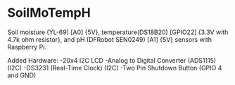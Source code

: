 # SoilMoTempH
Soil moisture (YL-69) [A0] {5V}, 
temperature(DS18B20) [GPIO22] {3.3V with 4.7k ohm resistor}, and 
pH (DFRobot SEN0249)  [A1] {5V}
sensors with Raspberry Pi.

Added Hardware:
-20x4 I2C LCD
-Analog to Digital Converter (ADS1115)(I2C)
-DS3231 (Real-Time Clock) (I2C)
-Two Pin Shutdown Button (GPIO 4 and GND)
